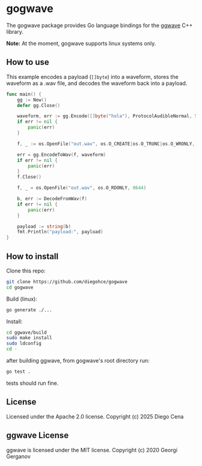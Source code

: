 # gogwave

The gogwave package provides Go language bindings for the [ggwave](https://github.com/ggerganov/ggwave) C++ library.

**Note:** At the moment, gogwave supports linux systems only.

## How to use

This example encodes a payload (`[]byte`) into a waveform, stores the waveform as a .wav file, and decodes the waveform back into a payload.

```Go
func main() {
	gg := New()
	defer gg.Close()

	waveform, err := gg.Encode([]byte("hola"), ProtocolAudibleNormal, 50)
	if err != nil {
		panic(err)
	}

	f, _ := os.OpenFile("out.wav", os.O_CREATE|os.O_TRUNC|os.O_WRONLY, 0644)

	err = gg.EncodeToWav(f, waveform)
	if err != nil {
		panic(err)
	}
	f.Close()

	f, _ = os.OpenFile("out.wav", os.O_RDONLY, 0644)

	b, err := DecodeFromWav(f)
	if err != nil {
		panic(err)
	}

	payload := string(b)
    fmt.Println("payload:", payload)
}
```

## How to install

Clone this repo:

```bash
git clone https://github.com/diegohce/gogwave
cd gogwave
```

Build (linux):

```bash
go generate ./...
```

Install: 

```bash
cd ggwave/build
sudo make install
sudo ldconfig
cd -
```

after building ggwave, from gogwave's root directory run:

```bash
go test .
```
tests should run fine.

## License

Licensed under the Apache 2.0 license. Copyright (c) 2025 Diego Cena

## ggwave License

ggwave is licensed under the MIT license. Copyright (c) 2020 Georgi Gerganov
